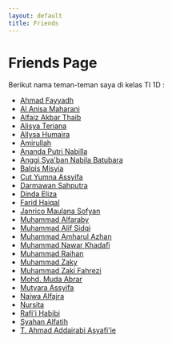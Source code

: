 ```yaml
---
layout: default
title: Friends
---
```


<div class="container">
  <h1>Friends Page</h1>
  <p>Berikut nama teman-teman saya di kelas TI 1D :</p>
  <ul class="friend-list">
    <li><a href="https://ahmadfayyadh.github.io/">Ahmad Fayyadh</a></li>
    <li><a href="https://alanisamaharani.github.io/">Al Anisa Maharani</a></li>
    <li><a href="https://alfaizakbar.github.io/">Alfaiz Akbar Thaib</a></li>
    <li><a href="https://alisyateriana.github.io/">Alisya Teriana</a></li>
    <li><a href="https://allysahumaira.github.io/">Allysa Humaira</a></li>
    <li><a href="https://amirullah310.github.io/">Amirullah</a></li>
    <li><a href="https://anandaaputrinabilla.github.io/">Ananda Putri Nabilla</a></li>
    <li><a href="https://angginabilabatubara.github.io/">Anggi Sya'ban Nabila Batubara</a></li>
    <li><a href="https://balqismisyia.github.io/">Balqis Misyia</a></li>
    <li><a href="https://cutyumnaassyifa22.github.io/">Cut Yumna Assyifa</a></li>
    <li><a href="https://darmawansahputra1.github.io/">Darmawan Sahputra</a></li>
    <li><a href="https://dindaelz06.github.io/">Dinda Eliza</a></li>
    <li><a href="https://fared08.github.io/">Farid Haiqal</a></li>
    <li><a href="https://janricomaulanas.github.io/">Janrico Maulana Sofyan</a></li>
    <li><a href="https://muhammadalfaraby06.github.io/">Muhammad Alfaraby</a></li>
    <li><a href="https://alfsdqi.github.io/">Muhammad Alif Sidqi</a></li>
    <li><a href="https://amharul.github.io/">Muhammad Amharul Azhan</a></li>
    <li><a href="https://khadafimuhammadnawwar.github.io/">Muhammad Nawar Khadafi</a></li>
    <li><a href="https://mraihanads.github.io/">Muhammad Raihan</a></li>
    <li><a href="https://muhzakyyy.github.io/">Muhammad Zaky</a></li>
    <li><a href="https://m-zakifahrezi.github.io/">Muhammad Zaki Fahrezi</a></li>
    <li><a href="https://mudaabrar.github.io/">Mohd. Muda Abrar</a></li>
    <li><a href="https://mutyaraassyifa.github.io/">Mutyara Assyifa</a></li>
    <li><a href="https://najwaal1fajra.github.io/">Najwa Alfajra</a></li>
    <li><a href="https://nursitaaa.github.io/">Nursita</a></li>
    <li><a href="https://rafi-i-habibi.github.io/">Rafi'i Habibi</a></li>
    <li><a href="https://syahanalfatih.github.io/">Syahan Alfatih</a></li>
    <li><a href="https://addairabi.github.io/">T. Ahmad Addairabi Asyafi'ie</a></li>
  </ul>
</div>